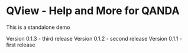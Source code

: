 #  QView - Help and More for QANDA

This is a standalone demo


Version 0.1.3 - third release 
Version 0.1.2 - second release 
Version 0.1.1 - first release 

